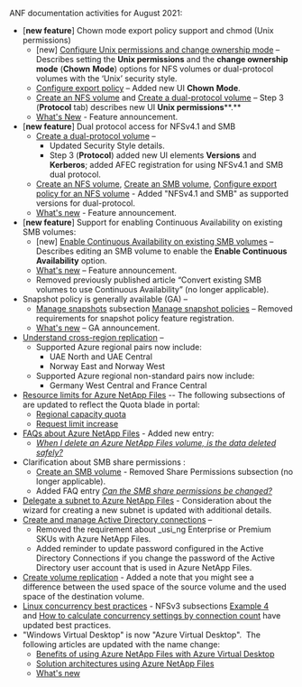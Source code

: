 ANF documentation activities for August 2021:

* \[**new feature**\] Chown mode export policy support and chmod (Unix permissions)
    * \[new\] [Configure Unix permissions and change ownership mode](https://docs.microsoft.com/en-us/azure/azure-netapp-files/configure-unix-permissions-change-ownership-mode) – Describes setting the **Unix permissions** and the **change ownership mode** (**Chown** **Mode**) options for NFS volumes or dual-protocol volumes with the ‘Unix’ security style.
    * [Configure export policy](https://docs.microsoft.com/en-us/azure/azure-netapp-files/azure-netapp-files-configure-export-policy) – Added new UI **Chown** **Mode**.
    * [Create an NFS volume](https://docs.microsoft.com/en-us/azure/azure-netapp-files/azure-netapp-files-create-volumes) and [Create a dual-protocol volume](https://docs.microsoft.com/en-us/azure/azure-netapp-files/create-volumes-dual-protocol) – Step 3 (**Protocol** tab) describes new UI **Unix permissions****.**
    * [What's New](https://docs.microsoft.com/en-us/azure/azure-netapp-files/whats-new) \- Feature announcement.
* \[**new feature**\] Dual protocol access for NFSv4.1 and SMB
    * [Create a dual-protocol volume](https://docs.microsoft.com/en-us/azure/azure-netapp-files/create-volumes-dual-protocol) –
        * Updated Security Style details.
        * Step 3 (**Protocol**) added new UI elements **Versions** and **Kerberos**; added AFEC registration for using NFSv4.1 and SMB dual protocol.
    * [Create an NFS volume](https://docs.microsoft.com/en-us/azure/azure-netapp-files/azure-netapp-files-create-volumes), [Create an SMB volume](https://docs.microsoft.com/en-us/azure/azure-netapp-files/azure-netapp-files-create-volumes-smb), [Configure export policy for an NFS volume](https://docs.microsoft.com/en-us/azure/azure-netapp-files/azure-netapp-files-configure-export-policy) \- Added "NFSv4.1 and SMB" as supported versions for dual-protocol.
    * [What's new](https://docs.microsoft.com/en-us/azure/azure-netapp-files/whats-new) \- Feature announcement.
* \[**new feature**\] Support for enabling Continuous Availability on existing SMB volumes:
    * \[new\] [Enable Continuous Availability on existing SMB volumes](https://docs.microsoft.com/en-us/azure/azure-netapp-files/enable-continuous-availability-existing-smb) – Describes editing an SMB volume to enable the **Enable Continuous Availability** option.
    * [What's new](https://docs.microsoft.com/en-us/azure/azure-netapp-files/whats-new) – Feature announcement.
    * Removed previously published article “Convert existing SMB volumes to use Continuous Availability” (no longer applicable).
* Snapshot policy is generally available (GA) –
    * [Manage snapshots](https://docs.microsoft.com/en-us/azure/azure-netapp-files/azure-netapp-files-manage-snapshots) subsection [Manage snapshot policies](https://docs.microsoft.com/en-us/azure/azure-netapp-files/azure-netapp-files-manage-snapshots#manage-snapshot-policies) – Removed requirements for snapshot policy feature registration.
    * [What's new](https://docs.microsoft.com/en-us/azure/azure-netapp-files/whats-new) – GA announcement.
* [Understand cross-region replication](https://docs.microsoft.com/en-us/azure/azure-netapp-files/cross-region-replication-introduction) –
    * Supported Azure regional pairs now include:
        * UAE North and UAE Central
        * Norway East and Norway West
    * Supported Azure regional non-standard pairs now include:
        * Germany West Central and France Central
* [Resource limits for Azure NetApp Files](https://docs.microsoft.com/en-us/azure/azure-netapp-files/azure-netapp-files-resource-limits) \-\- The following subsections of are updated to reflect the Quota blade in portal:
    * [Regional capacity quota](https://docs.microsoft.com/en-us/azure/azure-netapp-files/azure-netapp-files-resource-limits#regional-capacity-quota)
    * [Request limit increase](https://docs.microsoft.com/en-us/azure/azure-netapp-files/azure-netapp-files-resource-limits#request-limit-increase)
* [FAQs about Azure NetApp Files](https://docs.microsoft.com/en-us/azure/azure-netapp-files/azure-netapp-files-faqs) \- Added new entry:
    * _[_When I delete an Azure NetApp Files volume, is the data deleted safely?_](https://docs.microsoft.com/en-us/azure/azure-netapp-files/azure-netapp-files-faqs#when-i-delete-an-azure-netapp-files-volume-is-the-data-deleted-safely)_
* Clarification about SMB share permissions :
    * [Create an SMB volume](https://docs.microsoft.com/en-us/azure/azure-netapp-files/azure-netapp-files-create-volumes-smb) \- Removed Share Permissions subsection (no longer applicable).
    * Added FAQ entry _[Can the SMB share permissions be changed?](https://docs.microsoft.com/en-us/azure/azure-netapp-files/azure-netapp-files-faqs#can-the-smb-share-permissions-be-changed)_
* [Delegate a subnet to Azure NetApp Files](https://docs.microsoft.com/en-us/azure/azure-netapp-files/azure-netapp-files-delegate-subnet) \- Consideration about the wizard for creating a new subnet is updated with additional details. 
* [Create and manage Active Directory connections](https://docs.microsoft.com/en-us/azure/azure-netapp-files/create-active-directory-connections) –
    * Removed the requirement about _usi_ng Enterprise or Premium SKUs with Azure NetApp Files.
    * Added reminder to update password configured in the Active Directory Connections if you change the password of the Active Directory user account that is used in Azure NetApp Files.
* [Create volume replication](https://docs.microsoft.com/en-us/azure/azure-netapp-files/cross-region-replication-create-peering) \- Added a note that you might see a difference between the used space of the source volume and the used space of the destination volume.
* [Linux concurrency best practices](https://docs.microsoft.com/en-us/azure/azure-netapp-files/performance-linux-concurrency-session-slots) \- NFSv3 subsections [Example 4](https://docs.microsoft.com/en-us/azure/azure-netapp-files/performance-linux-concurrency-session-slots#example-4--250-nfs-clients-8-sunrpcmax_tcp_slot_table_entries-and-no-nconnect-for-a-maximum-concurrency-of-2000) and [How to calculate concurrency settings by connection count](https://docs.microsoft.com/en-us/azure/azure-netapp-files/performance-linux-concurrency-session-slots#how-to-calculate-concurrency-settings-by-connection-count) have updated best practices.
* "Windows Virtual Desktop" is now "Azure Virtual Desktop".  The following articles are updated with the name change:
    * [Benefits of using Azure NetApp Files with Azure Virtual Desktop](https://docs.microsoft.com/en-us/azure/azure-netapp-files/solutions-windows-virtual-desktop)
    * [Solution architectures using Azure NetApp Files](https://docs.microsoft.com/en-us/azure/azure-netapp-files/azure-netapp-files-solution-architectures)
    * [What's new](https://docs.microsoft.com/en-us/azure/azure-netapp-files/whats-new)
